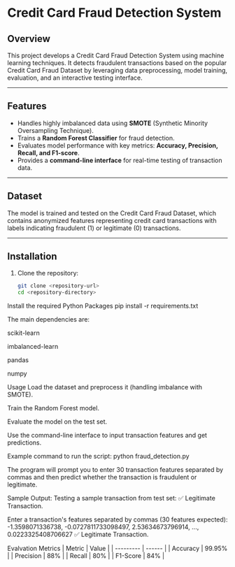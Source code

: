 # Credit Card Fraud Detection System

## Overview
This project develops a Credit Card Fraud Detection System using machine learning techniques. It detects fraudulent transactions based on the popular Credit Card Fraud Dataset by leveraging data preprocessing, model training, evaluation, and an interactive testing interface.

---

## Features
- Handles highly imbalanced data using **SMOTE** (Synthetic Minority Oversampling Technique).
- Trains a **Random Forest Classifier** for fraud detection.
- Evaluates model performance with key metrics: **Accuracy, Precision, Recall, and F1-score**.
- Provides a **command-line interface** for real-time testing of transaction data.

---

## Dataset
The model is trained and tested on the Credit Card Fraud Dataset, which contains anonymized features representing credit card transactions with labels indicating fraudulent (1) or legitimate (0) transactions.

---

## Installation

1. Clone the repository:
   ```bash
   git clone <repository-url>
   cd <repository-directory>

Install the required Python Packages
pip install -r requirements.txt

The main dependencies are:

scikit-learn

imbalanced-learn

pandas

numpy

Usage
Load the dataset and preprocess it (handling imbalance with SMOTE).

Train the Random Forest model.

Evaluate the model on the test set.

Use the command-line interface to input transaction features and get predictions.

Example command to run the script:
python fraud_detection.py

The program will prompt you to enter 30 transaction features separated by commas and then predict whether the transaction is fraudulent or legitimate.

Sample Output:
Testing a sample transaction from test set:
✅ Legitimate Transaction.

Enter a transaction's features separated by commas (30 features expected):
-1.3598071336738, -0.0727811733098497, 2.53634673796914, ..., 0.0223325408706627
✅ Legitimate Transaction.

Evalvation Metrics
| Metric    | Value  |
| --------- | ------ |
| Accuracy  | 99.95% |
| Precision | 88%    |
| Recall    | 80%    |
| F1-Score  | 84%    |


